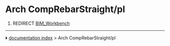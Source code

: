 # Arch CompRebarStraight/pl
1.  REDIRECT [BIM_Workbench](BIM_Workbench.md)



---
⏵ [documentation index](../README.md) > Arch CompRebarStraight/pl
